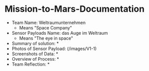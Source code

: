 # Mission-to-Mars-Documentation
  
* Team Name: Weltraumunternehmen
  * Means "Space Company" 
* Sensor Payloads Name: das Auge im Weltraum
  * Means "The eye in space"
* Summary of solution: 
  * 
* Photos of Sensor Payload: 
  (/images/V1-1)
* Screenshots of Data: 
  * 
* Overview of Process: 
  * 
* Team Reflection: 
  * 

